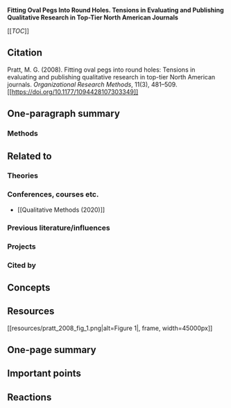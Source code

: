 **Fitting Oval Pegs Into Round Holes. Tensions in Evaluating and Publishing Qualitative Research in Top-Tier North American Journals**

[[_TOC_]]

## Citation

Pratt, M. G. (2008). Fitting oval pegs into round holes: Tensions in evaluating and publishing qualitative research in top-tier North American journals. *Organizational Research Methods*, 11(3), 481–509. [[https://doi.org/10.1177/1094428107303349]]

## One-paragraph summary

### Methods

## Related to

### Theories

### Conferences, courses etc.
* [[Qualitative Methods (2020)]]

### Previous literature/influences

### Projects

### Cited by

## Concepts

## Resources

[[resources/pratt_2008_fig_1.png|alt=Figure 1|, frame, width=45000px]]

## One-page summary

## Important points

## Reactions
